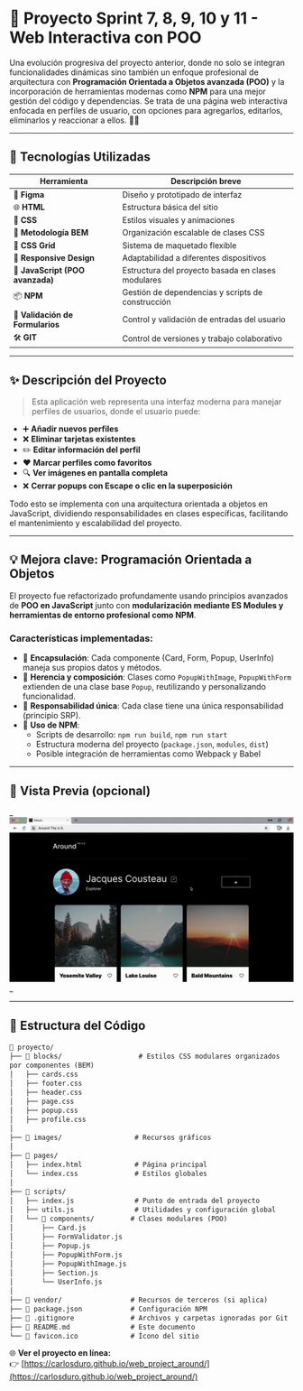 # 🚀 Proyecto Sprint 7, 8, 9, 10 y 11 - Web Interactiva con POO

Una evolución progresiva del proyecto anterior, donde no solo se integran funcionalidades dinámicas sino también un enfoque profesional de arquitectura con **Programación Orientada a Objetos avanzada (POO)** y la incorporación de herramientas modernas como **NPM** para una mejor gestión del código y dependencias. Se trata de una página web interactiva enfocada en perfiles de usuario, con opciones para agregarlos, editarlos, eliminarlos y reaccionar a ellos. 💬👥

---

## 🧰 Tecnologías Utilizadas

| Herramienta                      | Descripción breve                                  |
| -------------------------------- | -------------------------------------------------- |
| 🎨 **Figma**                     | Diseño y prototipado de interfaz                   |
| 🌐 **HTML**                      | Estructura básica del sitio                        |
| 🎨 **CSS**                       | Estilos visuales y animaciones                     |
| 🔄 **Metodología BEM**           | Organización escalable de clases CSS               |
| 🧱 **CSS Grid**                  | Sistema de maquetado flexible                      |
| 📱 **Responsive Design**         | Adaptabilidad a diferentes dispositivos            |
| 🧠 **JavaScript (POO avanzada)** | Estructura del proyecto basada en clases modulares |
| 📦 **NPM**                       | Gestión de dependencias y scripts de construcción  |
| 🧾 **Validación de Formularios** | Control y validación de entradas del usuario       |
| 🛠️ **GIT**                       | Control de versiones y trabajo colaborativo        |

---

## ✨ Descripción del Proyecto

> Esta aplicación web representa una interfaz moderna para manejar perfiles de usuarios, donde el usuario puede:

- ➕ **Añadir nuevos perfiles**
- ❌ **Eliminar tarjetas existentes**
- ✏️ **Editar información del perfil**
- ❤️ **Marcar perfiles como favoritos**
- 🔍 **Ver imágenes en pantalla completa**
- ❌ **Cerrar popups con Escape o clic en la superposición**

Todo esto se implementa con una arquitectura orientada a objetos en JavaScript, dividiendo responsabilidades en clases específicas, facilitando el mantenimiento y escalabilidad del proyecto.

---

## 💡 Mejora clave: Programación Orientada a Objetos

El proyecto fue refactorizado profundamente usando principios avanzados de **POO en JavaScript** junto con **modularización mediante ES Modules y herramientas de entorno profesional como NPM**.

### Características implementadas:

- 🔹 **Encapsulación**: Cada componente (Card, Form, Popup, UserInfo) maneja sus propios datos y métodos.
- 🔹 **Herencia y composición**: Clases como `PopupWithImage`, `PopupWithForm` extienden de una clase base `Popup`, reutilizando y personalizando funcionalidad.
- 🔹 **Responsabilidad única**: Cada clase tiene una única responsabilidad (principio SRP).
- 🔹 **Uso de NPM**:
  - Scripts de desarrollo: `npm run build`, `npm run start`
  - Estructura moderna del proyecto (`package.json`, `modules`, `dist`)
  - Posible integración de herramientas como Webpack y Babel

---

## 📸 Vista Previa (opcional)

_![Demo de la app](images/moved_project-4-01-eng.gif)
_

---

## 📂 Estructura del Código

```plaintext
📁 proyecto/
├── 📁 blocks/                   # Estilos CSS modulares organizados por componentes (BEM)
│   ├── cards.css
│   ├── footer.css
│   ├── header.css
│   ├── page.css
│   ├── popup.css
│   ├── profile.css
│
├── 📁 images/                  # Recursos gráficos
│
├── 📁 pages/
│   ├── index.html             # Página principal
│   └── index.css              # Estilos globales
│
├── 📁 scripts/
│   ├── index.js               # Punto de entrada del proyecto
│   ├── utils.js               # Utilidades y configuración global
│   └── 📁 components/         # Clases modulares (POO)
│       ├── Card.js
│       ├── FormValidator.js
│       ├── Popup.js
│       ├── PopupWithForm.js
│       ├── PopupWithImage.js
│       ├── Section.js
│       └── UserInfo.js
│
├── 📁 vendor/                 # Recursos de terceros (si aplica)
├── 📄 package.json            # Configuración NPM
├── 📄 .gitignore              # Archivos y carpetas ignoradas por Git
├── 📄 README.md               # Este documento
└── 📄 favicon.ico             # Ícono del sitio
```

🌐 **Ver el proyecto en línea:**  
👉 [https://carlosduro.github.io/web_project_around/](https://carlosduro.github.io/web_project_around/)
